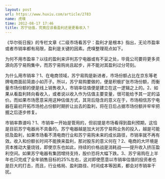 ```yaml
---
layout: post
url: https://www.huxiu.com/article/2783
name: 虎嗅
time: 2012-08-17 17:46
title: 苏宁估值，究竟应该看盈利还是更看收入？
---
```

《华尔街日报》的专栏文章《二级市场看苏宁：盈利才是根本》指出，无论市盈率或者市销率都有局限，盈利是关键的因素。虎嗅整理观点如下。

为何不用市盈率？以往的盈利来评判苏宁电器或有不妥之处，毕竟公司要将更多资源向苏宁易购集中，而苏宁易购尚且起步，并不能对其盈利过分苛刻。

为什么用市销率？1、在电商领域，苏宁易购是新进者，市场份额占比在京东等老牌电商面前简直小如芥子。所以，苏宁易购要做的，便是积极扩张市场份额，而衡量市场份额的便是线上销售收入，市销率估值便是建立在这一逻辑之上的。2、如果从看盈利转向看收入，或者说以收入作为估值主要变量，很可能给予其一定的溢价。而如果市场愿意采用这种估值方式，其背后隐含的意义在于，市场相信苏宁电器在最初开拓市场抢占份额时期折让出去的盈利，将在日后占据市场份额并牢牢把握之后逐步修复。

市销率靠谱吗？1、市销率一开始是管用的，但前提是市场看得到盈利预期，这恰是目前苏宁电器尚不具备的。苏宁电器越是加大对苏宁易购业务的投入，越是可能损及盈利，如果市场看不清电商行业和苏宁易购未来的成长路径，市销率就不再有效。收入和份额长时间不能换来盈利，那对股东的意义何在？2、电商的大环境是资本推动大量烧钱，即使京东也如此，持续的价格战是消耗战——提升收入挤压盈利空间。如果苏宁电器有集团增持支持，股价恐将大幅下跌。3、苏宁易购在上半年也只完成了全年销售目标的25%左右，这对即使愿意以市销率估值的投资者也是巨大的打击，而且，行业格局、盈利路径、时间成本等因素，都会对市销率干扰。

